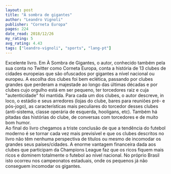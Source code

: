 ```yaml
---
layout: post
title: "À sombra de gigantes"
author: "Leandro Vignoli"
publisher: "Corneta Europa"
pages: 224
date_read: 2018/12/26
my_rating: 5
avg_rating: 4.43
tags: ["leandro-vignoli", "sports", "lang-pt"]
---
```


Excelente livro. Em À Sombra de Gigantes, o autor, conhecido também pela sua conta no Twitter como Corneta Europa, conta a história de 13 clubes de cidades europeias que são ofuscados por gigantes a nível nacional ou europeu. A escolha dos clubes foi bem eclética, passando por clubes grandes que perderam a majestade ao longo das últimas décadas e por clubes cujo orgulho está em ser pequeno, ter torcedores raiz e cuja "autenticidade" foi mantida. Para cada um dos clubes, o autor descreve, in loco, o estádio e seus arredores (lojas do clube, bares para reuniões pré- e pós-jogo), as características mais peculiares do torcedor desses clubes (anti-sistema, classe operária de esquerda, hooligans, etc). Também há pitadas das histórias do clube, de conversas com torcedores e de muito bom humor.<br/>Ao final do livro chegamos a triste conclusão de que a tendência do futebol moderno é se tornar cada vez mais previsível e que os clubes descritos no livro não têm nenhuma perspectiva de títulos ou mesmo de incomodar os grandes seus países/cidades. A enorme vantagem financeira dada aos clubes que participam da Champions League faz que os ricos fiquem mais ricos e dominem totalmente o futebol ao nível nacional. No próprio Brasil isto ocorreu nos campeonatos estaduais, onde os pequenos já não conseguem incomodar os gigantes.

